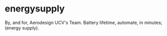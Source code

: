 # energysupply
By, and for, Aerodesign UCV's Team. Battery lifetime, automate, in minutes; (energy supply).
